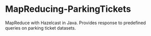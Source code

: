 # MapReducing-ParkingTickets
MapReduce with Hazelcast in Java. Provides response to predefined queries on parking ticket datasets.
